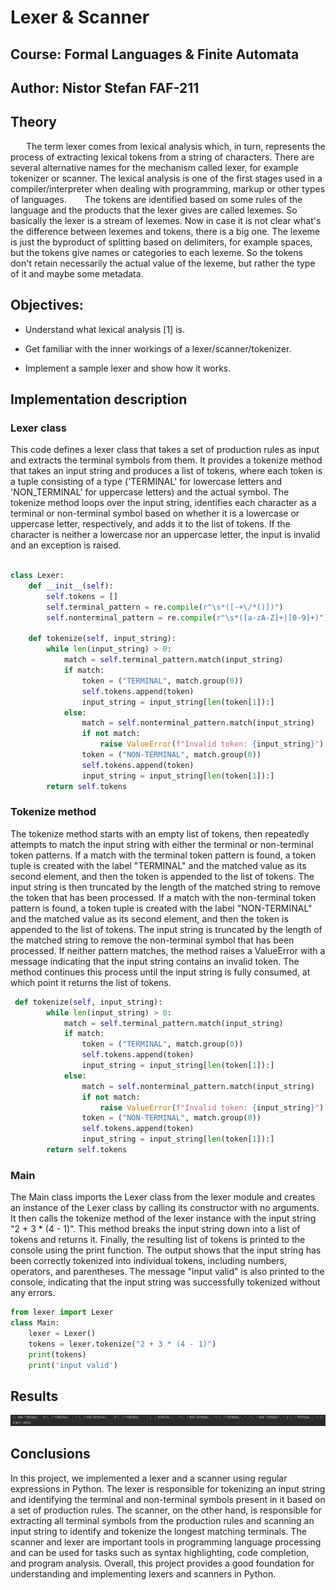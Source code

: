 # Lexer & Scanner
## Course: Formal Languages & Finite Automata
## Author: Nistor Stefan FAF-211





## Theory
    The term lexer comes from lexical analysis which, in turn, represents the process of extracting lexical tokens from a string of characters. There are several alternative names for the mechanism called lexer, for example tokenizer or scanner. The lexical analysis is one of the first stages used in a compiler/interpreter when dealing with programming, markup or other types of languages.     The tokens are identified based on some rules of the language and the products that the lexer gives are called lexemes. So basically the lexer is a stream of lexemes. Now in case it is not clear what's the difference between lexemes and tokens, there is a big one. The lexeme is just the byproduct of splitting based on delimiters, for example spaces, but the tokens give names or categories to each lexeme. So the tokens don't retain necessarily the actual value of the lexeme, but rather the type of it and maybe some metadata.

## Objectives:
- Understand what lexical analysis [1] is.

- Get familiar with the inner workings of a lexer/scanner/tokenizer.

- Implement a sample lexer and show how it works.
  

## Implementation description
### Lexer class
This code defines a lexer class that takes a set of production rules as input and extracts the terminal symbols from them. It provides a tokenize method that takes an input string and produces a list of tokens, where each token is a tuple consisting of a type ('TERMINAL' for lowercase letters and 'NON_TERMINAL' for uppercase letters) and the actual symbol. The tokenize method loops over the input string, identifies each character as a terminal or non-terminal symbol based on whether it is a lowercase or uppercase letter, respectively, and adds it to the list of tokens. If the character is neither a lowercase nor an uppercase letter, the input is invalid and an exception is raised.

```python

class Lexer:
    def __init__(self):
        self.tokens = []
        self.terminal_pattern = re.compile(r"\s*([-+\/*()])")
        self.nonterminal_pattern = re.compile(r"\s*([a-zA-Z]+|[0-9]+)")

    def tokenize(self, input_string):
        while len(input_string) > 0:
            match = self.terminal_pattern.match(input_string)
            if match:
                token = ("TERMINAL", match.group(0))
                self.tokens.append(token)
                input_string = input_string[len(token[1]):]
            else:
                match = self.nonterminal_pattern.match(input_string)
                if not match:
                    raise ValueError(f"Invalid token: {input_string}")
                token = ("NON-TERMINAL", match.group(0))
                self.tokens.append(token)
                input_string = input_string[len(token[1]):]
        return self.tokens
```
### Tokenize method
The tokenize method starts with an empty list of tokens, then repeatedly attempts to match the input string with either the terminal or non-terminal token patterns.
If a match with the terminal token pattern is found, a token tuple is created with the label "TERMINAL" and the matched value as its second element, and then the token is appended to the list of tokens. The input string is then truncated by the length of the matched string to remove the token that has been processed.
If a match with the non-terminal token pattern is found, a token tuple is created with the label "NON-TERMINAL" and the matched value as its second element, and then the token is appended to the list of tokens. The input string is truncated by the length of the matched string to remove the non-terminal symbol that has been processed.
If neither pattern matches, the method raises a ValueError with a message indicating that the input string contains an invalid token.
The method continues this process until the input string is fully consumed, at which point it returns the list of tokens.
```python
 def tokenize(self, input_string):
        while len(input_string) > 0:
            match = self.terminal_pattern.match(input_string)
            if match:
                token = ("TERMINAL", match.group(0))
                self.tokens.append(token)
                input_string = input_string[len(token[1]):]
            else:
                match = self.nonterminal_pattern.match(input_string)
                if not match:
                    raise ValueError(f"Invalid token: {input_string}")
                token = ("NON-TERMINAL", match.group(0))
                self.tokens.append(token)
                input_string = input_string[len(token[1]):]
        return self.tokens
```
### Main
The Main class imports the Lexer class from the lexer module and creates an instance of the Lexer class by calling its constructor with no arguments. It then calls the tokenize method of the lexer instance with the input string "2 + 3 * (4 - 1)". This method breaks the input string down into a list of tokens and returns it. Finally, the resulting list of tokens is printed to the console using the print function. The output shows that the input string has been correctly tokenized into individual tokens, including numbers, operators, and parentheses. The message "input valid" is also printed to the console, indicating that the input string was successfully tokenized without any errors.
```python
from lexer import Lexer
class Main:
    lexer = Lexer()
    tokens = lexer.tokenize("2 + 3 * (4 - 1)")
    print(tokens)
    print('input valid')
```



## Results
![Alt text](screens/Screenshot_1.jpg)
## Conclusions
In this project, we implemented a lexer and a scanner using regular expressions in Python. The lexer is responsible for tokenizing an input string and identifying the terminal and non-terminal symbols present in it based on a set of production rules. The scanner, on the other hand, is responsible for extracting all terminal symbols from the production rules and scanning an input string to identify and tokenize the longest matching terminals. The scanner and lexer are important tools in programming language processing and can be used for tasks such as syntax highlighting, code completion, and program analysis. Overall, this project provides a good foundation for understanding and implementing lexers and scanners in Python.